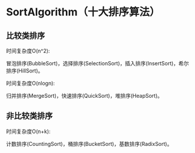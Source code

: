 # SortAlgorithm（十大排序算法）
## 比较类排序
时间复杂度O(n^2):

冒泡排序(BubbleSort)，选择排序(SelectionSort)，插入排序(InsertSort)，希尔排序(HillSort)。

时间复杂度O(nlogn):

归并排序(MergeSort)，快速排序(QuickSort)，堆排序(HeapSort)。

## 非比较类排序
时间复杂度O(n+k):

计数排序(CountingSort)，桶排序(BucketSort)，基数排序(RadixSort)。
